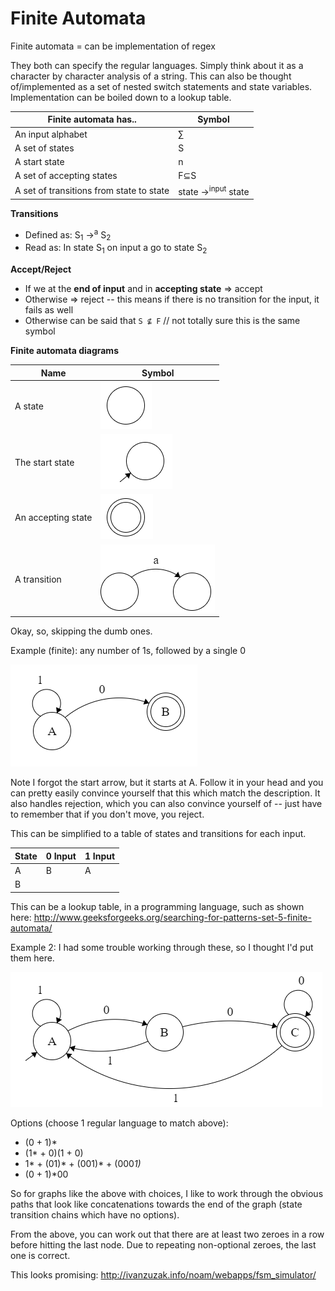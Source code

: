 # Finite Automata

Finite automata = can be implementation of regex

They both can specify the regular languages. Simply think about it as a character by character analysis of a string. This can also be thought of/implemented as a set of nested switch statements and state variables. Implementation can be boiled down to a lookup table.

|Finite automata has..|Symbol|
|--|--|
|An input alphabet|∑|
|A set of states|S|
|A start state|n|
|A set of accepting states|F⊆S|
|A set of transitions from state to state|state →<sup>input</sup> state

**Transitions**
* Defined as: S<sub>1</sub> →<sup>a</sup> S<sub>2</sub>
* Read as: In state S<sub>1</sub> on input a go to state S<sub>2</sub>

**Accept/Reject**
* If we at the **end of input** and in **accepting state** => accept
* Otherwise => reject -- this means if there is no transition for the input, it fails as well
* Otherwise can be said that `S ⊈ F` // not totally sure this is the same symbol

**Finite automata diagrams**

|Name|Symbol|
|--|--|
|A state|![state](state.png)|
|The start state|![start state](start.png)|
|An accepting state|![](accept.png)|
|A transition|![](transition.png)|


Okay, so, skipping the dumb ones.

Example (finite): any number of 1s, followed by a single 0

![](fig1.png)


Note I forgot the start arrow, but it starts at A. Follow it in your head and you can pretty easily convince yourself that this which match the description. It also handles rejection, which you can also convince yourself of -- just have to remember that if you don't move, you reject.

This can be simplified to a table of states and transitions for each input.

|State|0 Input|1 Input|
|--|--|--|
|A|B  |A|
|B| | | |

This can be a lookup table, in a programming language, such as shown here: http://www.geeksforgeeks.org/searching-for-patterns-set-5-finite-automata/

Example 2: I had some trouble working through these, so I thought I'd put them here.

![Fig 2](fig2.png)

Options (choose 1 regular language to match above):
* (0 + 1)*
* (1* + 0)(1 + 0)
* 1* + (01)* + (001)* + (000*1)*
* (0 + 1)*00

So for graphs like the above with choices, I like to work through the obvious paths that look like concatenations towards the end of the graph (state transition chains which have no options). 

From the above, you can work out that there are at least two zeroes in a row before hitting the last node. Due to repeating non-optional zeroes, the last one is correct.

This looks promising: http://ivanzuzak.info/noam/webapps/fsm_simulator/